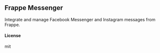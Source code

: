 ## Frappe Messenger

Integrate and manage Facebook Messenger and Instagram messages from Frappe.

#### License

mit